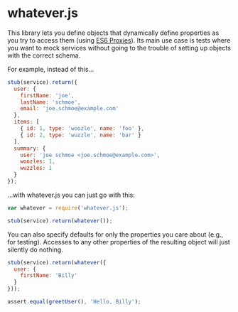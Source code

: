# whatever.js

This library lets you define objects that dynamically define properties as you try to access them
(using [ES6 Proxies](http://wiki.ecmascript.org/doku.php?id=harmony:direct_proxies)). Its main use
case is tests where you want to mock services without going to the trouble of setting up objects
with the correct schema.

For example, instead of this...

```javascript
stub(service).return({
  user: {
    firstName: 'joe',
    lastName: 'schmoe',
    email: 'joe.schmoe@example.com'
  },
  items: [
    { id: 1, type: 'woozle', name: 'foo' },
    { id: 2, type: 'wuzzle', name: 'bar' }
  ],
  summary: {
    user: 'joe schmoe <joe.schmoe@example.com>',
    woozles: 1,
    wuzzles: 1
  }
});
```

...with whatever.js you can just go with this:

```javascript
var whatever = require('whatever.js');

stub(service).return(whatever());
```

You can also specify defaults for only the properties you care about (e.g., for testing). Accesses
to any other properties of the resulting object will just silently do nothing.

```javascript
stub(service).return(whatever({
  user: {
    firstName: 'Billy'
  }
}));

assert.equal(greetUser(), 'Hello, Billy');
```
